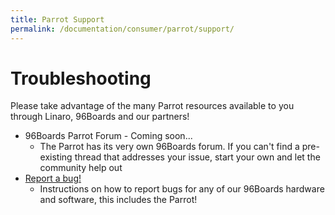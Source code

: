 ```yaml
---
title: Parrot Support
permalink: /documentation/consumer/parrot/support/
---
```

# Troubleshooting

Please take advantage of the many Parrot resources available to you through Linaro, 96Boards and our partners!

- 96Boards Parrot Forum - Coming soon...
   - The Parrot has its very own 96Boards forum. If you can't find a pre-existing thread that addresses your issue, start your own and let the community help out
- [Report a bug!](https://www.96boards.org/documentation/Extras/Report_a_bug.md.html)
   - Instructions on how to report bugs for any of our 96Boards hardware and software, this includes the Parrot!